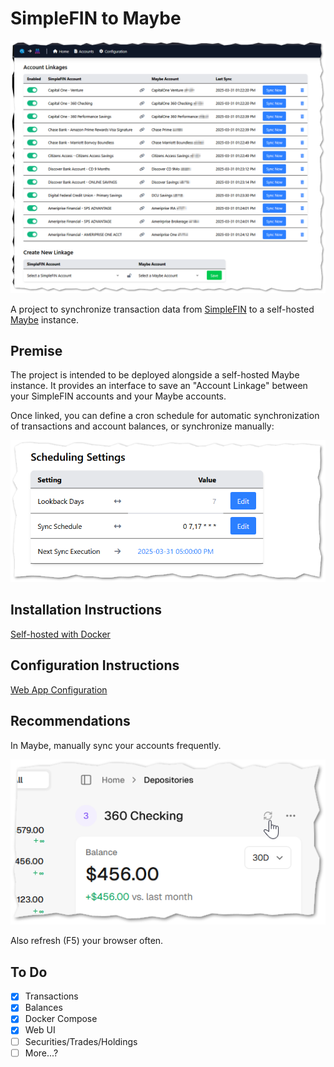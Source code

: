 # SimpleFIN to Maybe

![home page](docs/assets/images/sftm-home.png)

A project to synchronize transaction data from [SimpleFIN](https://beta-bridge.simplefin.org/) to a self-hosted [Maybe](https://github.com/maybe-finance/maybe) instance.

## Premise

The project is intended to be deployed alongside a self-hosted Maybe instance.  It provides an interface to save an "Account Linkage" between your SimpleFIN accounts and your Maybe accounts.  

Once linked, you can define a cron schedule for automatic synchronization of transactions and account balances, or synchronize manually:

![schedule](docs/assets/images/schedule-settings.png)

## Installation Instructions

[Self-hosted with Docker](docs/docker.md)

## Configuration Instructions

[Web App Configuration](docs/config.md)

## Recommendations

In Maybe, manually sync your accounts frequently.

![refresh](/docs/assets/images/account-sync.png)

Also refresh (F5) your browser often.

## To Do

- [x] Transactions
- [x] Balances
- [X] Docker Compose
- [X] Web UI
- [ ] Securities/Trades/Holdings
- [ ] More...?
